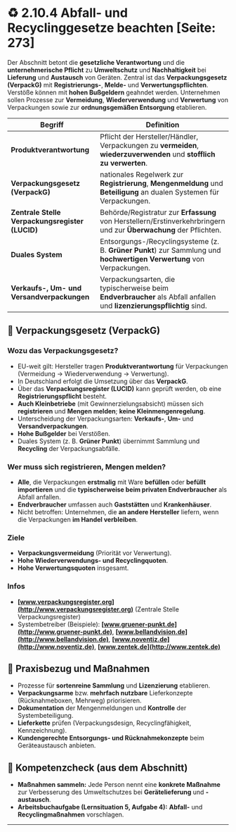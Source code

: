 # ♻️ 2.10.4 Abfall- und Recyclinggesetze beachten [Seite: 273]

Der Abschnitt betont die **gesetzliche Verantwortung** und die **unternehmerische Pflicht** zu **Umweltschutz** und **Nachhaltigkeit** bei **Lieferung** und **Austausch** von Geräten. Zentral ist das **Verpackungsgesetz (VerpackG)** mit **Registrierungs-**, **Melde-** und **Verwertungspflichten**. Verstöße können mit **hohen Bußgeldern** geahndet werden. Unternehmen sollen Prozesse zur **Vermeidung**, **Wiederverwendung** und **Verwertung** von Verpackungen sowie zur **ordnungsgemäßen Entsorgung** etablieren.

| Begriff                                         | Definition                                                                                                             |
| ----------------------------------------------- | ---------------------------------------------------------------------------------------------------------------------- |
| **Produktverantwortung**                        | Pflicht der Hersteller/Händler, Verpackungen zu **vermeiden**, **wiederzuverwenden** und **stofflich zu verwerten**.   |
| **Verpackungsgesetz (VerpackG)**                | nationales Regelwerk zur **Registrierung**, **Mengenmeldung** und **Beteiligung** an dualen Systemen für Verpackungen. |
| **Zentrale Stelle Verpackungsregister (LUCID)** | Behörde/Registratur zur **Erfassung** von Herstellern/Erstinverkehrbringern und zur **Überwachung** der Pflichten.     |
| **Duales System**                               | Entsorgungs-/Recyclingsysteme (z. B. **Grüner Punkt**) zur Sammlung und **hochwertigen Verwertung** von Verpackungen.  |
| **Verkaufs-, Um- und Versandverpackungen**      | Verpackungsarten, die typischerweise beim **Endverbraucher** als Abfall anfallen und **lizenzierungspflichtig** sind.  |

## 📜 Verpackungsgesetz (VerpackG)

### Wozu das Verpackungsgesetz?

* EU-weit gilt: Hersteller tragen **Produktverantwortung** für Verpackungen (Vermeidung → Wiederverwendung → Verwertung).
* In Deutschland erfolgt die Umsetzung über das **VerpackG**.
* Über das **Verpackungsregister (LUCID)** kann geprüft werden, ob eine **Registrierungspflicht** besteht.
* **Auch Kleinbetriebe** (mit Gewinnerzielungsabsicht) müssen sich **registrieren** und **Mengen melden**; **keine Kleinmengenregelung**.
* Unterscheidung der Verpackungsarten: **Verkaufs-**, **Um-** und **Versandverpackungen**.
* **Hohe Bußgelder** bei Verstößen.
* Duales System (z. B. **Grüner Punkt**) übernimmt Sammlung und **Recycling** der Verpackungsabfälle.

### Wer muss sich registrieren, Mengen melden?

* **Alle**, die Verpackungen **erstmalig** mit Ware **befüllen** oder **befüllt importieren** und die **typischerweise beim privaten Endverbraucher** als Abfall anfallen.
* **Endverbraucher** umfassen auch **Gaststätten** und **Krankenhäuser**.
* Nicht betroffen: Unternehmen, die **an andere Hersteller** liefern, wenn die Verpackungen **im Handel verbleiben**.

### Ziele

* **Verpackungsvermeidung** (Priorität vor Verwertung).
* **Hohe Wiederverwendungs- und Recyclingquoten**.
* **Hohe Verwertungsquoten** insgesamt.

### Infos

* **[www.verpackungsregister.org](http://www.verpackungsregister.org)** (Zentrale Stelle Verpackungsregister)
* Systembetreiber (Beispiele): **[www.gruener-punkt.de](http://www.gruener-punkt.de)**, **[www.bellandvision.de](http://www.bellandvision.de)**, **[www.noventiz.de](http://www.noventiz.de)**, **[www.zentek.de](http://www.zentek.de)**

## 🧩 Praxisbezug und Maßnahmen

* Prozesse für **sortenreine Sammlung** und **Lizenzierung** etablieren.
* **Verpackungsarme** bzw. **mehrfach nutzbare** Lieferkonzepte (Rücknahmeboxen, Mehrweg) priorisieren.
* **Dokumentation** der Mengenmeldungen und **Kontrolle** der Systembeteiligung.
* **Lieferkette** prüfen (Verpackungsdesign, Recyclingfähigkeit, Kennzeichnung).
* **Kundengerechte Entsorgungs- und Rücknahmekonzepte** beim Geräteaustausch anbieten.

## 🧪 Kompetenzcheck (aus dem Abschnitt)

* **Maßnahmen sammeln:** Jede Person nennt eine **konkrete Maßnahme** zur Verbesserung des Umweltschutzes bei **Gerätelieferung** und **-austausch**.
* **Arbeitsbuchaufgabe (Lernsituation 5, Aufgabe 4):** **Abfall-** und **Recyclingmaßnahmen** vorschlagen.



---
